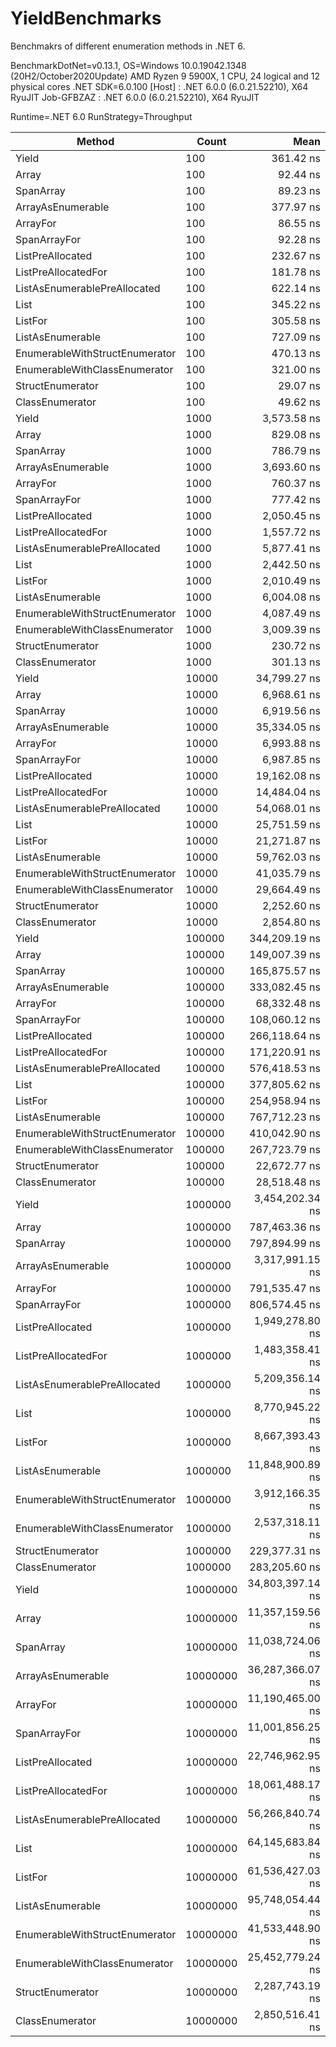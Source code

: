 # YieldBenchmarks

Benchmakrs of different enumeration methods in .NET 6.

BenchmarkDotNet=v0.13.1, OS=Windows 10.0.19042.1348 (20H2/October2020Update)
AMD Ryzen 9 5900X, 1 CPU, 24 logical and 12 physical cores
.NET SDK=6.0.100
  [Host]     : .NET 6.0.0 (6.0.21.52210), X64 RyuJIT
  Job-GFBZAZ : .NET 6.0.0 (6.0.21.52210), X64 RyuJIT

Runtime=.NET 6.0  RunStrategy=Throughput  

|                         Method |    Count |             Mean |            Error |           StdDev |           Median |     Gen 0 |     Gen 1 |     Gen 2 |     Allocated |
|------------------------------- |--------- |-----------------:|-----------------:|-----------------:|-----------------:|----------:|----------:|----------:|--------------:|
|                          Yield |      100 |        361.42 ns |         3.580 ns |         3.174 ns |        361.49 ns |    0.0024 |         - |         - |          40 B |
|                          Array |      100 |         92.44 ns |         1.809 ns |         3.486 ns |         91.25 ns |    0.0253 |         - |         - |         424 B |
|                      SpanArray |      100 |         89.23 ns |         1.100 ns |         1.029 ns |         89.27 ns |    0.0253 |         - |         - |         424 B |
|              ArrayAsEnumerable |      100 |        377.97 ns |         3.549 ns |         3.146 ns |        378.54 ns |    0.0272 |         - |         - |         456 B |
|                       ArrayFor |      100 |         86.55 ns |         1.724 ns |         1.612 ns |         86.23 ns |    0.0253 |         - |         - |         424 B |
|                   SpanArrayFor |      100 |         92.28 ns |         1.841 ns |         2.699 ns |         92.51 ns |    0.0253 |         - |         - |         424 B |
|               ListPreAllocated |      100 |        232.67 ns |         4.668 ns |         8.297 ns |        229.74 ns |    0.0272 |         - |         - |         456 B |
|            ListPreAllocatedFor |      100 |        181.78 ns |         3.664 ns |         8.989 ns |        181.46 ns |    0.0272 |         - |         - |         456 B |
|   ListAsEnumerablePreAllocated |      100 |        622.14 ns |         8.741 ns |         8.177 ns |        624.76 ns |    0.0296 |         - |         - |         496 B |
|                           List |      100 |        345.22 ns |         6.792 ns |         8.085 ns |        345.82 ns |    0.0706 |         - |         - |       1,184 B |
|                        ListFor |      100 |        305.58 ns |         6.113 ns |        15.449 ns |        301.14 ns |    0.0706 |         - |         - |       1,184 B |
|               ListAsEnumerable |      100 |        727.09 ns |         7.563 ns |         7.074 ns |        725.14 ns |    0.0725 |         - |         - |       1,224 B |
| EnumerableWithStructEnumerator |      100 |        470.13 ns |         9.267 ns |        10.672 ns |        466.32 ns |    0.0072 |         - |         - |         120 B |
|  EnumerableWithClassEnumerator |      100 |        321.00 ns |         6.426 ns |         6.311 ns |        321.32 ns |    0.0072 |         - |         - |         120 B |
|               StructEnumerator |      100 |         29.07 ns |         0.597 ns |         0.613 ns |         29.03 ns |         - |         - |         - |             - |
|                ClassEnumerator |      100 |         49.62 ns |         1.017 ns |         1.522 ns |         48.98 ns |    0.0014 |         - |         - |          24 B |
|                          Yield |     1000 |      3,573.58 ns |        70.751 ns |        78.640 ns |      3,553.82 ns |         - |         - |         - |          40 B |
|                          Array |     1000 |        829.08 ns |        16.495 ns |        28.889 ns |        827.97 ns |    0.2403 |         - |         - |       4,024 B |
|                      SpanArray |     1000 |        786.79 ns |        13.776 ns |        16.918 ns |        790.71 ns |    0.2403 |         - |         - |       4,024 B |
|              ArrayAsEnumerable |     1000 |      3,693.60 ns |        36.257 ns |        33.915 ns |      3,691.78 ns |    0.2403 |         - |         - |       4,056 B |
|                       ArrayFor |     1000 |        760.37 ns |        11.362 ns |        17.351 ns |        754.79 ns |    0.2403 |         - |         - |       4,024 B |
|                   SpanArrayFor |     1000 |        777.42 ns |        14.861 ns |        17.114 ns |        777.95 ns |    0.2403 |         - |         - |       4,024 B |
|               ListPreAllocated |     1000 |      2,050.45 ns |        10.798 ns |         9.572 ns |      2,049.04 ns |    0.2422 |    0.0019 |         - |       4,056 B |
|            ListPreAllocatedFor |     1000 |      1,557.72 ns |        18.756 ns |        17.545 ns |      1,550.38 ns |    0.2422 |    0.0019 |         - |       4,056 B |
|   ListAsEnumerablePreAllocated |     1000 |      5,877.41 ns |        89.891 ns |        79.686 ns |      5,881.39 ns |    0.2441 |         - |         - |       4,096 B |
|                           List |     1000 |      2,442.50 ns |        33.464 ns |        27.944 ns |      2,446.82 ns |    0.4997 |    0.0076 |         - |       8,424 B |
|                        ListFor |     1000 |      2,010.49 ns |        39.416 ns |        43.811 ns |      1,999.74 ns |    0.5016 |    0.0095 |         - |       8,424 B |
|               ListAsEnumerable |     1000 |      6,004.08 ns |        63.840 ns |        56.592 ns |      6,013.74 ns |    0.5035 |    0.0076 |         - |       8,464 B |
| EnumerableWithStructEnumerator |     1000 |      4,087.49 ns |        77.101 ns |        75.723 ns |      4,113.07 ns |         - |         - |         - |         120 B |
|  EnumerableWithClassEnumerator |     1000 |      3,009.39 ns |        25.946 ns |        24.270 ns |      3,015.38 ns |    0.0038 |         - |         - |         120 B |
|               StructEnumerator |     1000 |        230.72 ns |         0.665 ns |         0.520 ns |        230.69 ns |         - |         - |         - |             - |
|                ClassEnumerator |     1000 |        301.13 ns |         4.174 ns |         3.904 ns |        301.03 ns |    0.0014 |         - |         - |          24 B |
|                          Yield |    10000 |     34,799.27 ns |       655.965 ns |       701.875 ns |     34,825.49 ns |         - |         - |         - |          40 B |
|                          Array |    10000 |      6,968.61 ns |       134.281 ns |       125.606 ns |      6,917.78 ns |    2.3804 |         - |         - |      40,024 B |
|                      SpanArray |    10000 |      6,919.56 ns |       126.141 ns |       117.992 ns |      6,866.25 ns |    2.3804 |         - |         - |      40,024 B |
|              ArrayAsEnumerable |    10000 |     35,334.05 ns |       638.912 ns |       566.379 ns |     35,428.61 ns |    2.3804 |         - |         - |      40,056 B |
|                       ArrayFor |    10000 |      6,993.88 ns |       136.957 ns |       152.227 ns |      7,005.48 ns |    2.3804 |         - |         - |      40,024 B |
|                   SpanArrayFor |    10000 |      6,987.85 ns |       105.773 ns |        93.765 ns |      6,969.48 ns |    2.3804 |         - |         - |      40,024 B |
|               ListPreAllocated |    10000 |     19,162.08 ns |       172.071 ns |       160.956 ns |     19,191.02 ns |    2.3804 |    0.2747 |         - |      40,056 B |
|            ListPreAllocatedFor |    10000 |     14,484.04 ns |        90.532 ns |        84.684 ns |     14,496.20 ns |    2.3804 |    0.2899 |         - |      40,056 B |
|   ListAsEnumerablePreAllocated |    10000 |     54,068.01 ns |       883.669 ns |       737.903 ns |     54,336.54 ns |    2.3804 |    0.2441 |         - |      40,096 B |
|                           List |    10000 |     25,751.59 ns |       439.144 ns |       389.290 ns |     25,673.67 ns |    7.8125 |    1.5564 |         - |     131,400 B |
|                        ListFor |    10000 |     21,271.87 ns |       411.223 ns |       562.887 ns |     21,305.89 ns |    7.8125 |    1.5564 |         - |     131,400 B |
|               ListAsEnumerable |    10000 |     59,762.03 ns |       560.015 ns |       523.838 ns |     59,660.14 ns |    7.8125 |    1.5259 |         - |     131,440 B |
| EnumerableWithStructEnumerator |    10000 |     41,035.79 ns |       509.594 ns |       451.742 ns |     41,156.28 ns |         - |         - |         - |         120 B |
|  EnumerableWithClassEnumerator |    10000 |     29,664.49 ns |       303.049 ns |       283.472 ns |     29,738.06 ns |         - |         - |         - |         120 B |
|               StructEnumerator |    10000 |      2,252.60 ns |        41.783 ns |        37.039 ns |      2,257.00 ns |         - |         - |         - |             - |
|                ClassEnumerator |    10000 |      2,854.80 ns |         8.105 ns |         7.581 ns |      2,852.37 ns |         - |         - |         - |          24 B |
|                          Yield |   100000 |    344,209.19 ns |     3,857.413 ns |     3,419.496 ns |    344,522.12 ns |         - |         - |         - |          40 B |
|                          Array |   100000 |    149,007.39 ns |     2,902.816 ns |     2,850.954 ns |    149,197.58 ns |  124.7559 |  124.7559 |  124.7559 |     400,067 B |
|                      SpanArray |   100000 |    165,875.57 ns |     2,831.655 ns |     2,907.901 ns |    165,356.08 ns |  124.7559 |  124.7559 |  124.7559 |     400,067 B |
|              ArrayAsEnumerable |   100000 |    333,082.45 ns |     5,296.178 ns |     4,954.049 ns |    332,112.74 ns |  124.5117 |  124.5117 |  124.5117 |     400,098 B |
|                       ArrayFor |   100000 |     68,332.48 ns |     1,329.858 ns |     1,681.844 ns |     68,950.29 ns |  124.7559 |  124.7559 |  124.7559 |     400,067 B |
|                   SpanArrayFor |   100000 |    108,060.12 ns |     1,925.023 ns |     1,976.857 ns |    108,488.26 ns |  124.7559 |  124.7559 |  124.7559 |     400,066 B |
|               ListPreAllocated |   100000 |    266,118.64 ns |     5,173.583 ns |     4,839.373 ns |    267,802.78 ns |  124.5117 |  124.5117 |  124.5117 |     400,098 B |
|            ListPreAllocatedFor |   100000 |    171,220.91 ns |     2,386.368 ns |     2,115.453 ns |    171,328.39 ns |  124.5117 |  124.5117 |  124.5117 |     400,098 B |
|   ListAsEnumerablePreAllocated |   100000 |    576,418.53 ns |     7,482.536 ns |     6,633.073 ns |    577,166.46 ns |  124.0234 |  124.0234 |  124.0234 |     400,138 B |
|                           List |   100000 |    377,805.62 ns |     3,571.947 ns |     3,166.438 ns |    377,843.63 ns |  285.6445 |  285.6445 |  285.6445 |   1,049,072 B |
|                        ListFor |   100000 |    254,958.94 ns |     3,977.419 ns |     3,720.480 ns |    255,925.73 ns |  285.6445 |  285.6445 |  285.6445 |   1,049,072 B |
|               ListAsEnumerable |   100000 |    767,712.23 ns |     4,386.375 ns |     4,103.017 ns |    767,677.15 ns |  285.1563 |  285.1563 |  285.1563 |   1,049,112 B |
| EnumerableWithStructEnumerator |   100000 |    410,042.90 ns |     4,283.833 ns |     4,007.100 ns |    410,599.76 ns |         - |         - |         - |         120 B |
|  EnumerableWithClassEnumerator |   100000 |    267,723.79 ns |     5,174.829 ns |     7,254.388 ns |    270,364.55 ns |         - |         - |         - |         120 B |
|               StructEnumerator |   100000 |     22,672.77 ns |       124.271 ns |       110.163 ns |     22,666.68 ns |         - |         - |         - |             - |
|                ClassEnumerator |   100000 |     28,518.48 ns |        93.478 ns |        82.866 ns |     28,508.09 ns |         - |         - |         - |          24 B |
|                          Yield |  1000000 |  3,454,202.34 ns |    13,727.279 ns |    12,840.505 ns |  3,451,197.27 ns |         - |         - |         - |          42 B |
|                          Array |  1000000 |    787,463.36 ns |     7,964.110 ns |     7,449.633 ns |    788,737.50 ns |  998.0469 |  998.0469 |  998.0469 |   4,000,365 B |
|                      SpanArray |  1000000 |    797,894.99 ns |    11,867.606 ns |    11,100.966 ns |    797,012.40 ns |  998.0469 |  998.0469 |  998.0469 |   4,000,365 B |
|              ArrayAsEnumerable |  1000000 |  3,317,991.15 ns |    58,579.152 ns |    54,794.975 ns |  3,341,410.16 ns |  992.1875 |  992.1875 |  992.1875 |   4,000,395 B |
|                       ArrayFor |  1000000 |    791,535.47 ns |    10,392.955 ns |     9,721.576 ns |    790,121.09 ns |  998.0469 |  998.0469 |  998.0469 |   4,000,365 B |
|                   SpanArrayFor |  1000000 |    806,574.45 ns |    15,084.206 ns |    14,109.775 ns |    804,832.62 ns |  998.0469 |  998.0469 |  998.0469 |   4,000,361 B |
|               ListPreAllocated |  1000000 |  1,949,278.80 ns |    19,825.294 ns |    18,544.592 ns |  1,950,201.56 ns |  996.0938 |  996.0938 |  996.0938 |   4,000,392 B |
|            ListPreAllocatedFor |  1000000 |  1,483,358.41 ns |    26,740.626 ns |    25,013.198 ns |  1,485,576.17 ns |  996.0938 |  996.0938 |  996.0938 |   4,000,392 B |
|   ListAsEnumerablePreAllocated |  1000000 |  5,209,356.14 ns |    59,824.790 ns |    53,033.119 ns |  5,214,291.80 ns |  992.1875 |  992.1875 |  992.1875 |   4,000,432 B |
|                           List |  1000000 |  8,770,945.22 ns |   462,934.495 ns | 1,364,972.802 ns |  9,102,647.66 ns | 1835.9375 | 1835.9375 | 1835.9375 |   8,389,636 B |
|                        ListFor |  1000000 |  8,667,393.43 ns |   612,015.132 ns | 1,804,540.424 ns |  9,268,035.55 ns | 1851.5625 | 1851.5625 | 1851.5625 |   8,389,641 B |
|               ListAsEnumerable |  1000000 | 11,848,900.89 ns |   559,681.728 ns | 1,650,234.203 ns | 12,455,236.72 ns | 1828.1250 | 1828.1250 | 1828.1250 |   8,389,680 B |
| EnumerableWithStructEnumerator |  1000000 |  3,912,166.35 ns |     9,122.631 ns |     7,617.810 ns |  3,910,342.97 ns |         - |         - |         - |         122 B |
|  EnumerableWithClassEnumerator |  1000000 |  2,537,318.11 ns |    37,160.711 ns |    32,942.002 ns |  2,541,284.96 ns |         - |         - |         - |         122 B |
|               StructEnumerator |  1000000 |    229,377.31 ns |     3,443.707 ns |     3,052.757 ns |    228,607.42 ns |         - |         - |         - |             - |
|                ClassEnumerator |  1000000 |    283,205.60 ns |     4,624.514 ns |     4,325.774 ns |    284,619.78 ns |         - |         - |         - |          24 B |
|                          Yield | 10000000 | 34,803,397.14 ns |   595,110.688 ns |   556,666.906 ns | 34,738,850.00 ns |         - |         - |         - |          67 B |
|                          Array | 10000000 | 11,357,159.56 ns |   207,455.242 ns |   428,431.048 ns | 11,216,584.38 ns |  500.0000 |  500.0000 |  500.0000 |  40,000,192 B |
|                      SpanArray | 10000000 | 11,038,724.06 ns |   143,609.933 ns |   134,332.821 ns | 11,005,789.06 ns |  500.0000 |  500.0000 |  500.0000 |  40,000,192 B |
|              ArrayAsEnumerable | 10000000 | 36,287,366.07 ns |   335,943.083 ns |   297,804.792 ns | 36,322,279.17 ns |  500.0000 |  500.0000 |  500.0000 |  40,000,244 B |
|                       ArrayFor | 10000000 | 11,190,465.00 ns |   223,106.593 ns |   208,694.046 ns | 11,162,209.38 ns |  500.0000 |  500.0000 |  500.0000 |  40,000,192 B |
|                   SpanArrayFor | 10000000 | 11,001,856.25 ns |   144,205.674 ns |   127,834.574 ns | 11,003,495.31 ns |  500.0000 |  500.0000 |  500.0000 |  40,000,262 B |
|               ListPreAllocated | 10000000 | 22,746,962.95 ns |   234,397.487 ns |   207,787.267 ns | 22,763,868.75 ns |  500.0000 |  500.0000 |  500.0000 |  40,000,236 B |
|            ListPreAllocatedFor | 10000000 | 18,061,488.17 ns |   235,328.083 ns |   208,612.216 ns | 18,022,773.44 ns |  500.0000 |  500.0000 |  500.0000 |  40,000,224 B |
|   ListAsEnumerablePreAllocated | 10000000 | 56,266,840.74 ns | 1,060,286.882 ns | 1,486,374.127 ns | 56,477,850.00 ns |  500.0000 |  500.0000 |  500.0000 |  40,000,300 B |
|                           List | 10000000 | 64,145,683.84 ns | 1,168,883.486 ns | 1,435,493.893 ns | 63,917,733.33 ns | 3000.0000 | 3000.0000 | 3000.0000 | 134,219,253 B |
|                        ListFor | 10000000 | 61,536,427.03 ns | 1,213,656.777 ns | 2,060,881.315 ns | 61,733,311.11 ns | 3222.2222 | 3222.2222 | 3222.2222 | 134,219,323 B |
|               ListAsEnumerable | 10000000 | 95,748,054.44 ns | 1,855,676.078 ns | 1,735,800.555 ns | 95,772,433.33 ns | 3333.3333 | 3333.3333 | 3333.3333 | 134,221,325 B |
| EnumerableWithStructEnumerator | 10000000 | 41,533,448.90 ns |   471,428.118 ns |   417,908.747 ns | 41,400,892.31 ns |         - |         - |         - |         150 B |
|  EnumerableWithClassEnumerator | 10000000 | 25,452,779.24 ns |   114,554.909 ns |   101,549.943 ns | 25,430,178.12 ns |         - |         - |         - |         132 B |
|               StructEnumerator | 10000000 |  2,287,743.19 ns |    22,696.487 ns |    21,230.308 ns |  2,277,097.46 ns |         - |         - |         - |           2 B |
|                ClassEnumerator | 10000000 |  2,850,516.41 ns |    23,453.804 ns |    19,584.988 ns |  2,842,571.48 ns |         - |         - |         - |          26 B |
